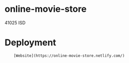 # online-movie-store
41025 ISD
# Deployment

        [Website](https://online-movie-store.netlify.com/)
